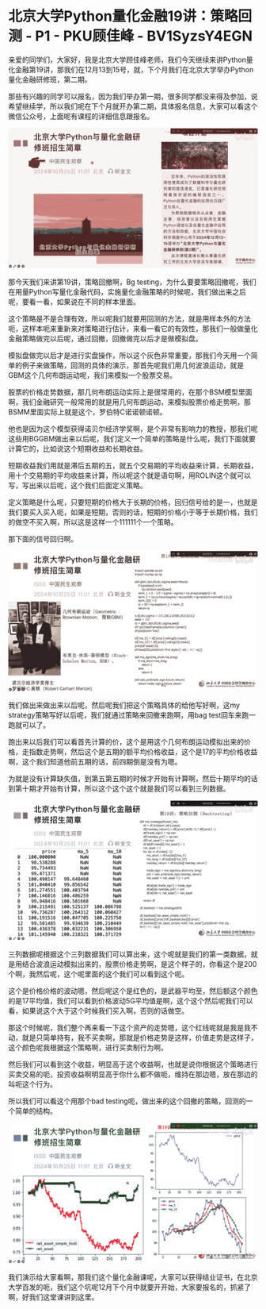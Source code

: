 # 北京大学Python量化金融19讲：策略回测 - P1 - PKU顾佳峰 - BV1SyzsY4EGN

亲爱的同学们，大家好，我是北京大学顾佳峰老师，我们今天继续来讲Python量化金融第19讲，那我们在12月13到15号，就，下个月我们在北京大学举办Python量化金融研修班，第二期。

那些有兴趣的同学可以报名，因为我们举办第一期，很多同学都没来得及参加，说希望继续学，所以我们呢在下个月就开办第二期，具体报名信息，大家可以看这个微信公众号，上面呢有课程的详细信息跟报名。



![](img/aa06de603b17073018b4ee89abb1d037_1.png)

那今天我们来讲第19讲，策略回撤啊，Bg testing，为什么要要策略回撤呢，我们在用量Python写量化金融代码，实施量化金融策略的时候呢，我们做出来之后呢，要看一看，如果说在不同的样本里面。

这个策略是不是合理有效，所以呢我们就要用回测的方法，就是用样本外的方法呃，这样本呃来重新来对策略进行估计，来看一看它的有效性，那我们一般做量化金融策略做完以后呢，通过回撤，回撤做完以后才是做模拟盘。

模拟盘做完以后才是进行实盘操作，所以这个灰色非常重要，那我们今天用一个简单的例子来做策略，回测的具体的演示，那首先呢我们用几何波浪运动，就是GBM这个几何布朗运动呢，我们来模拟一个股票交易。

股票的价格走势数据，那几何布朗运动实际上是很常用的，在那个BSM模型里面啊，我们金融研究一般常用的就是用几何布朗运动，来模拟股票价格走势啊，那BSMM里面实际上就是这个，罗伯特C诺诺顿诺顿。

他也是因为这个模型获得诺贝尔经济学奖啊，是个非常有影响力的教授，那我们呢这些用BGGBM做出来以后呢，我们定义一个简单的策略是什么呢，我们下面就要计算它的，比如说这个短期收益和长期收益。

短期收益我们用就是滞后五期的五，就五个交易期的平均收益来计算，长期收益，用十个交易期的平均收益来计算，所以呢这个就是语句啊，用ROLIN这个就可以写，写出来以后呢，这个我们后面定义策略。

定义策略是什么呢，只要短期的价格大于长期的价格，回归信号给的是一，也就是我们要买入买入呃，如果是短期，否则的话，短期的价格小于等于长期价格，我们的做空不买入啊，所以这是这样一个111111个一个策略。

那下面的信号回归啊。

![](img/aa06de603b17073018b4ee89abb1d037_3.png)

我们做出来做出来以后呢，然后呢我们把这个策略具体的给他写好啊，这my strategy策略写好以后呢，我们就通过策略来回撤来跑啊，用bag test回车来跑一跑就可以了。

跑出来以后我们可以看首先计算的价，这个是用这个几何布朗运动模拟出来的价格，走指数走势啊，然后这个是五期的额平均价格收益，这个是17的平均价格收益啊，这个我们知道他前五期的话，前四期倒是没有为嗯。

为就是没有计算缺失值，到第五第五期的时候才开始有计算啊，然后十期平均的话到第十期才开始有计算，所以这个这个这个就是我们可以看到三列数据。



![](img/aa06de603b17073018b4ee89abb1d037_5.png)

三列数据呢根据这个三列数据我们可以算出来，这个呢就是我们的第一类数据，就是用结合波浪运动模拟出来的，股票价格走势啊，是这个样子的，你看这个是200个啊，我然后呢，这个呢里面的这个我们可以看到这个呃。

这个是价格价格的波动嗯，然后呢这个是红色的，是武器平均至，然后额这个颜色的是17平均值，我们可以看到价格波动5G平均值是啊，这个这个然后呢我们可以看，如果说这个大于这个时候我们买入啊，否则的话做空。

那这个时候呢，我们整个再来看一下这个资产的走势嗯，这个红线呢就是我是我不动，就是只简单持有，我不买卖啊，那就是价格走势是这样，价值走势是这样子，这个颜色呢我根据这个策略啊，进行买卖制行为啊。

然后我们可以看到这个收益，明显高于这个收益啊，也就是说你根据这个策略进行买卖交易的呃，投资收益啊明显高于你什么都不做呃，维持在那边嗯，放在那边的叫呃这个行为。

所以我们可以看这个用那个bad testing呃，做出来的这个回撤的策略，回测的一个简单的结构。

![](img/aa06de603b17073018b4ee89abb1d037_7.png)

我们演示给大家看啊，那我们这个量化金融课呢，大家可以获得结业证书，在北京大学百发的呃，我们这个坑呢12月下个月中就要开开始，大家要报名的，抓紧了啊，好我们这堂课讲到这里。

